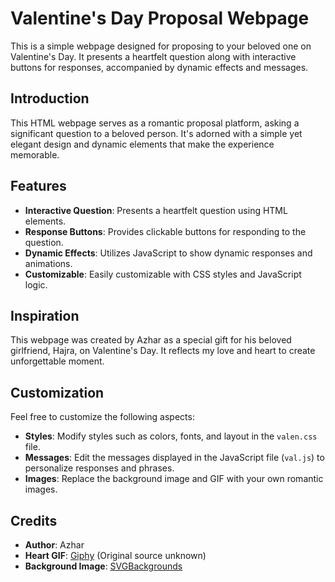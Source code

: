 # Valentine's Day Proposal Webpage

This is a simple webpage designed for proposing to your beloved one on Valentine's Day. It presents a heartfelt question along with interactive buttons for responses, accompanied by dynamic effects and messages.

## Introduction

This HTML webpage serves as a romantic proposal platform, asking a significant question to a beloved person. It's adorned with a simple yet elegant design and dynamic elements that make the experience memorable.

## Features

- **Interactive Question**: Presents a heartfelt question using HTML elements.
- **Response Buttons**: Provides clickable buttons for responding to the question.
- **Dynamic Effects**: Utilizes JavaScript to show dynamic responses and animations.
- **Customizable**: Easily customizable with CSS styles and JavaScript logic.

## Inspiration

This webpage was created by Azhar as a special gift for his beloved girlfriend, Hajra, on Valentine's Day. It reflects my love and heart to create unforgettable moment.


## Customization

Feel free to customize the following aspects:

- **Styles**: Modify styles such as colors, fonts, and layout in the `valen.css` file.
- **Messages**: Edit the messages displayed in the JavaScript file (`val.js`) to personalize responses and phrases.
- **Images**: Replace the background image and GIF with your own romantic images.

## Credits

- **Author**: Azhar
- **Heart GIF**: [Giphy](https://giphy.com/) (Original source unknown)
- **Background Image**: [SVGBackgrounds](https://www.svgbackgrounds.com/)

